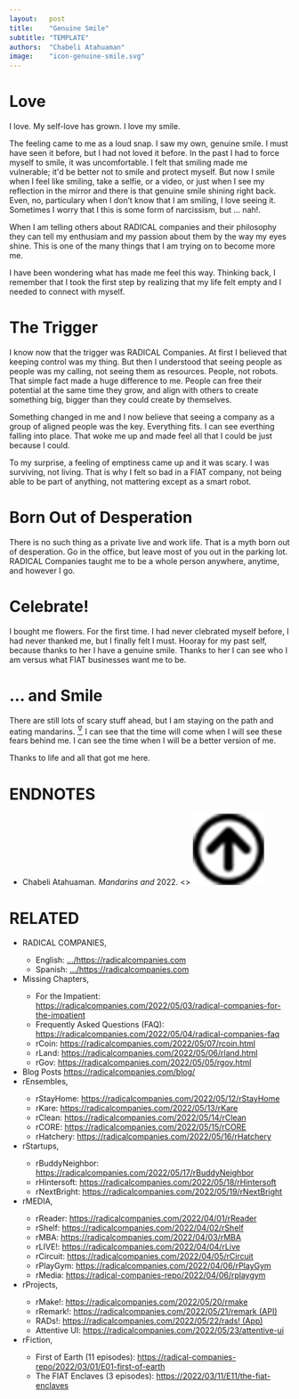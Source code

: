 ```yaml
---
layout:   post
title:    "Genuine Smile"
subtitle: "TEMPLATE"
authors:  "Chabeli Atahuaman"
image:    "icon-genuine-smile.svg"
---
```


<div style="display:none;">
 <p>I have been wondering what has made me feel this way. Thinking back, I remember that I took the first step by realizing that my life was empty. I needed to connect with myself.</p>
</div>

<h1>Love</h1>
 <p>I love. My self-love has grown. I love my smile.</p>
 <p>The feeling came to me as a loud snap. I saw my own, genuine smile. I must have seen it before, but I had not loved it before. In the past I had to force myself to smile, it was uncomfortable. I felt that smiling made me vulnerable; it'd be better not to smile and protect myself. But now I smile when I feel like smiling, take a selfie, or a video, or just when I see my reflection in the mirror and there is that genuine smile shining right back. Even, no, particulary when I don&rsquo;t know that I am smiling, I love seeing it. Sometimes I worry that I this is some form of narcissism, but &hellip; nah!.</p>
 <p>When I am telling others about <span class="_paradigm">RADICAL</span> companies and their philosophy they can tell my enthusiam and my passion about them by the way my eyes shine. This is one of the many things that I am trying on to become more me.</p>
 <p>I have been wondering what has made me feel this way. Thinking back, I remember that I took the first step by realizing that my life felt empty and I needed to connect with myself.</p>

 <h1>The Trigger</h1>
 <p>I know now that the trigger was <span class="_paradigm">RADICAL</span> Companies. At first I believed that keeping control was my thing. But then I understood that seeing people as people was my calling, not seeing them as resources. People, not robots. That simple fact made a huge difference to me. People can free their potential at the same time they grow, and align with others to create something big, bigger than they could create by themselves.</p>
 <p>Something changed in me and I now believe that seeing a company as a group of aligned people was the key. Everything fits. I can see everthing falling into place. That woke me up and made feel all that I could be just because I could.</p>
 <p>To my surprise, a feeling of emptiness came up and it was scary. I was surviving, not living. That is why I felt so bad in a <span class="_paradigm">FIAT</span> company, not being able to be part of anything, not mattering except as a smart robot.</p>

 <h1>Born Out of Desperation</h1>
 <p>There is no such thing as a private live and work life. That is a myth born out of desperation. Go in the office, but leave most of you out in the parking lot. <span class="_paradigm">RADICAL</span> Companies taught me to be a whole person anywhere, anytime, and however I go.</p>

 <h1>Celebrate!</h1>
 <p>I bought me flowers. For the first time. I had never clebrated myself before, I had never thanked me, but I finally felt I must. Hooray for my past self, because thanks to her I have a genuine smile. Thanks to her I can see who I am versus what <span class="_paradigm">FIAT</span> businesses want me to be.</p>

 <h1>&hellip; and Smile</h1>
 <p>There are still lots of scary stuff ahead, but I am staying on the path and eating mandarins. <a href="#en01"><sup id="bm01">&hairsp;&nabla;&hairsp;</sup></a> I can see that the time will come when I will see these fears behind me. I can see the time when I will be a better version of me.</p>
 <p>Thanks to life and all that got me here.</p>

<h1 class="_section">ENDNOTES</h1>
 <ul>
  <li id="en01">
   <p class="_list-item">
    Chabeli Atahuaman.
    <em>Mandarins and </em>
    2022.
    &lt;<a href="" target="_blank"></a>&gt;
    <a class="_uparrow" href="#bm01"><img src="/assets/img/arrow-up-icon.png"></a>
   </p>
  </li>
 </ul>

<h1 class="_section">RELATED</h1>
 <ul>
  <li>RADICAL COMPANIES,</li>
   <ul>
    <li><a>English</a>: <a href="https://radicalcompanies.com" target="_blank">&hellip;/https://radicalcompanies.com</a></li>
    <li><a>Spanish</a>: <a href="https://radicalcompanies.com" target="_blank">&hellip;/https://radicalcompanies.com</a></li>
   </ul>
  <li>Missing Chapters,</li>
   <ul>
    <li>For the Impatient: <a href="https://radicalcompanies.com/2022/05/03/radical-companies-for-the-impatient" target="_blank">https://radicalcompanies.com/2022/05/03/radical-companies-for-the-impatient</a></li>
    <li>Frequently Asked Questions (FAQ): <a href="https://radicalcompanies.com/2022/05/04/radical-companies-faq" target="_blank">https://radicalcompanies.com/2022/05/04/radical-companies-faq</a></li>
    <li>rCoin: <a href="https://radicalcompanies.com/2022/05/07/rcoin.html" target="_blank">https://radicalcompanies.com/2022/05/07/rcoin.html</a></li>
    <li>rLand: <a href="https://radicalcompanies.com/2022/05/06/rland.html" target="_blank">https://radicalcompanies.com/2022/05/06/rland.html</a></li>
    <li>rGov: <a href="https://radicalcompanies.com/2022/05/05/rgov.html" target="_blank">https://radicalcompanies.com/2022/05/05/rgov.html</a></li>
   </ul>
   <li>Blog Posts <a href="https://radicalcompanies.com/blog/" target="_blank">https://radicalcompanies.com/blog/</a></li>
   <li>rEnsembles,</li>
    <ul>
     <li> rStayHome: <a href="https://radicalcompanies.com/2022/05/12/rStayHome" target="_blank">https://radicalcompanies.com/2022/05/12/rStayHome</a></li>
     <li>     rKare: <a href="https://radicalcompanies.com/2022/05/13/rKare" target="_blank">https://radicalcompanies.com/2022/05/13/rKare</a></li>
     <li>    rClean: <a href="https://radicalcompanies.com/2022/05/14/rClean" target="_blank">https://radicalcompanies.com/2022/05/14/rClean</a></li>
     <li>     rCORE: <a href="https://radicalcompanies.com/2022/05/15/rCORE" target="_blank">https://radicalcompanies.com/2022/05/15/rCORE</a></li>
     <li>rHatchery: <a href="https://radicalcompanies.com/2022/05/16/rHatchery" target="_blank">https://radicalcompanies.com/2022/05/16/rHatchery</a></li>
    </ul>
   <li>rStartups,</li>
    <ul>
     <li>rBuddyNeighbor: <a href="https://radicalcompanies.com/2022/05/17/rBuddyNeighbor" target="_blank">https://radicalcompanies.com/2022/05/17/rBuddyNeighbor</a></li>
     <li>   rHintersoft: <a href="https://radicalcompanies.com/2022/05/18/rHintersoft" target="_blank">https://radicalcompanies.com/2022/05/18/rHintersoft</a></li> 
     <li>   rNextBright: <a href="https://radicalcompanies.com/2022/05/19/rNextBright" target="_blank">https://radicalcompanies.com/2022/05/19/rNextBright</a></li>
    </ul>
   <li>rMEDIA,</li>
    <ul>
     <li> rReader: <a href="https://radicalcompanies.com/2022/04/01/rReader" target="_blank">https://radicalcompanies.com/2022/04/01/rReader</a></li>
     <li>  rShelf: <a href="https://radicalcompanies.com/2022/04/02/rShelf" target="_blank">https://radicalcompanies.com/2022/04/02/rShelf</a></li>
     <li>    rMBA: <a href="https://radicalcompanies.com/2022/04/03/rMBA" target="_blank">https://radicalcompanies.com/2022/04/03/rMBA</a></li>
     <li>  rLIVE!: <a href="https://radicalcompanies.com/2022/04/04/rLive" target="_blank">https://radicalcompanies.com/2022/04/04/rLive</a></li>
     <li>rCircuit: <a href="https://radicalcompanies.com/2022/04/05/rCircuit" target="_blank">https://radicalcompanies.com/2022/04/05/rCircuit</a></li>
     <li>rPlayGym: <a href="https://radicalcompanies.com/2022/04/06/rPlayGym" target="_blank">https://radicalcompanies.com/2022/04/06/rPlayGym</a></li>
     <li>  rMedia: <a href="https://radical-companies-repo/2022/04/06/rplaygym" target="_blank">https://radical-companies-repo/2022/04/06/rplaygym</a></li>
    </ul>
   <li>rProjects,</li>
    <ul>
     <li>      rMake!: <a href="https://radicalcompanies.com/2022/05/20/rmake" target="_blank">https://radicalcompanies.com/2022/05/20/rmake</a></li>
     <li>    rRemark!: <a href="https://radicalcompanies.com/2022/05/21/remark" target="_blank">https://radicalcompanies.com/2022/05/21/remark (API)</a></li>
     <li>       RADs!: <a href="https://radicalcompanies.com/2022/05/22/rads!" target="_blank">https://radicalcompanies.com/2022/05/22/rads! (App)</a></li>
     <li>Attentive UI: <a href="https://radicalcompanies.com/2022/05/23/attentive-ui" target="_blank">https://radicalcompanies.com/2022/05/23/attentive-ui</a></li>
    </ul>
   <li>rFiction,</li>
    <ul>
     <li>  First of Earth (11 episodes): <a href="https://radical-companies-repo/2022/03/01/E01-first-of-earth" target="_blank">https://radical-companies-repo/2022/03/01/E01-first-of-earth</a></li>
     <li>The FIAT Enclaves (3 episodes): <a href="https://2022/03/11/E11/the-fiat-enclaves" target="_blank">https://2022/03/11/E11/the-fiat-enclaves</a></li>
    </ul>
